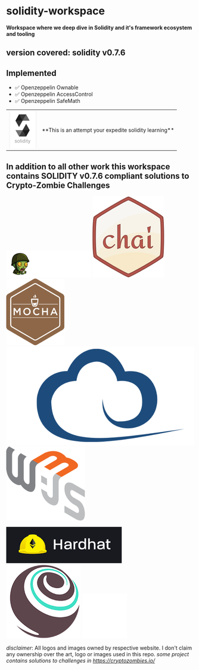 # solidity-workspace

**Workspace where we deep dive in Solidity and it's framework ecosystem and tooling**

## version covered: solidity v0.7.6

## Implemented
- ✅ Openzeppelin Ownable
- ✅ Openzeppelin AccessControl
- ✅ Openzeppelin SafeMath

<table><tr><td> <img src="resources/solidity-logo.png"/></td><td display="inline">**This is an attempt your expedite solidity learning**
</td>
</tr>
</table>

## In addition to all other work this workspace contains SOLIDITY v0.7.6 compliant solutions to Crypto-Zombie Challenges

![Crypto Zombies](resources/cryptozombieslogo.png)
![Crypto Zombies](resources/chailogo.png)
![Crypto Zombies](resources/mochalogo.png)
![Crypto Zombies](resources/etherslogo.png)
![Crypto Zombies](resources/web3jslogo.png)

![Crypto Zombies](resources/hardhatlogo.png)
![Crypto Zombies](resources/trufflelogo.png)
![Crypto Zombies](resources/openzeppelinlogo.png)


*disclaimer*: All logos and images owned by respective website. I don't claim any ownership over the art, logo or images used in this repo.
*some project contains solutions to challenges in https://cryptozombies.io/*

